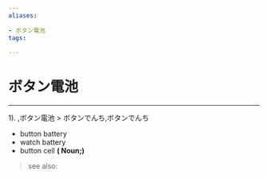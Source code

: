 ```yaml
---
aliases:
    
- ボタン電池
tags:
    
---
```


# ボタン電池
---
1).
,ボタン電池 > ボタンでんち,ボタンでんち

- button battery
- watch battery
- button cell
**( Noun;)**
> see also: 
            